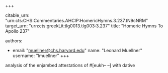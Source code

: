 +++


citable_urn: "urn:cts:CHS:Commentaries.AHCIP:HomericHymns.3.237.tN9cNRM"
target_urn: "urn:cts:greekLit:tlg0013.tlg003:3.237"
title: "Homeric Hymns To Apollo 237"

authors:
- email: "muellner@chs.harvard.edu"
  name: "Leonard Muellner"
  username: "lmuellner"
+++

<p>analysis of the enjambed attestations of #[eukh– –] with dative</p>